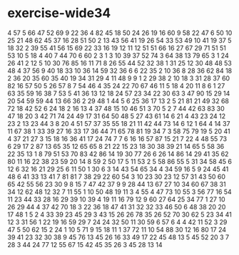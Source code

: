 # exercise-wide34
4
57
5
66
47
52
69
9
22
36
4
82
45
18
50
24
26
19
16
60
9
58
22
47
6
50
10
25
21
48
62
45
37
16
28
51
50
2
13
43
56
41
19
26
54
33
53
49
10
41
19
37
5
18
32
2
39
55
41
56
15
69
22
33
16
19
12
11
12
51
51
66
16
27
67
29
71
51
51
53
10
5
18
4
40
7
44
70
6
60
2
3
1
3
10
39
37
52
74
3
64
38
13
79
65
3
1
24
26
41
2
12
5
10
30
76
85
16
11
71
8
26
55
44
52
32
38
1
31
25
12
30
48
48
53
48
4
37
56
9
40
18
33
10
36
14
59
32
36
6
6
22
35
2
10
36
8
28
36
62
84
18
2
36
20
35
60
35
40
19
34
31
29
4
11
48
9
9
1
2
29
38
2
10
18
3
31
28
37
60
82
16
57
50
5
26
57
8
7
54
46
4
35
24
22
70
67
46
11
5
18
4
20
11
8
6
1
27
63
35
59
16
38
7
53
5
41
36
13
12
18
24
57
23
34
22
30
63
3
47
90
15
29
14
20
54
59
59
44
13
66
36
2
29
48
1
44
5
6
25
36
17
13
2
5
21
81
21
49
32
68
72
18
42
52
6
24
18
2
16
13
4
37
48
15
10
46
51
3
70
5
2
7
44
42
63
83
30
47
18
20
3
42
71
74
24
49
17
31
64
50
48
5
27
43
61
14
6
21
4
43
23
24
12
23
2
13
23
44
3
8
20
4
51
57
37
35
55
18
21
11
42
44
73
14
6
12
1
64
4
14
37
11
67
38
1
33
39
27
16
33
17
36
44
71
65
78
81
19
34
7
3
58
75
79
19
5
20
41
4
37
21
27
3
15
18
16
36
41
17
24
74
7
7
6
16
16
57
87
15
21
7
22
4
48
55
73
6
29
17
2
87
13
65
35
12
65
65
8
21
22
15
23
18
30
38
39
21
14
65
5
58
36
22
35
13
1
8
79
51
53
70
83
42
86
14
19
30
77
26
6
26
14
86
14
29
41
35
62
80
11
16
22
38
23
59
20
14
8
59
2
50
17
5
11
53
2
5
58
86
55
5
31
34
58
45
6
12
6
32
16
21
29
25
6
11
50
1
30
6
3
14
43
54
65
34
4
34
59
16
5
9
24
45
41
48
6
41
33
13
41
7
81
81
7
38
29
22
60
54
3
10
23
30
23
12
57
31
43
50
60
65
42
55
56
23
30
9
8
15
7
47
42
37
9
9
28
44
13
67
27
10
34
60
67
38
31
34
12
62
48
12
32
7
11
55
1
10
50
48
19
11
3
4
55
4
47
73
10
55
3
56
77
16
54
11
23
44
33
28
16
29
39
10
39
4
19
11
16
79
12
9
60
27
64
25
34
77
1
27
10
26
29
44
4
37
42
70
18
3
22
36
18
47
41
31
32
32
33
46
50
6
48
38
20
20
17
48
1
5
2
4
33
39
23
45
29
3
43
15
26
26
78
35
26
52
70
30
62
5
23
34
41
12
3
31
56
1
22
19
16
59
29
7
24
24
32
50
11
30
59
6
57
6
4
4
42
11
52
3
29
47
5
50
62
15
2
24
1
10
5
71
9
15
18
11
1
37
72
11
10
54
88
30
12
16
80
17
24
39
41
23
32
30
38
9
45
76
13
45
26
16
33
49
17
22
45
48
13
5
45
52
20
3
7
28
3
44
24
77
12
55
67
15
42
45
35
26
3
45
28
13
14
